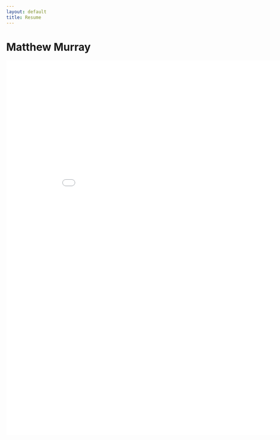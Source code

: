 ```yaml
---
layout: default
title: Resume
---
```

Matthew Murray
============
<embed src="/pdfs/matthew_murray_resume.pdf" height=1000 width=900 type='application/pdf'/>